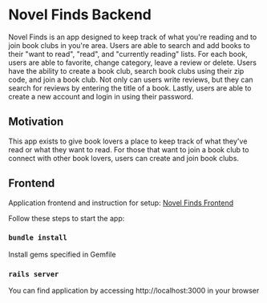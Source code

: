 # Novel Finds Backend

Novel Finds is an app designed to keep track of what you're reading and to join book clubs in you're area. Users are able to search and add books to their "want to read", "read", and "currently reading" lists. For each book, users are able to favorite, change category, leave a review or delete. Users have the ability to create a book club, search book clubs using their zip code, and join a book club. Not only can users write reviews, but they can search for reviews by entering the title of a book. Lastly, users are able to create a new account and login in using their password. 

## Motivation

This app exists to give book lovers a place to keep track of what they've read or what they want to read. For those that want to join a book club to connect with other book lovers, users can create and join book clubs. 

## Frontend

Application frontend and instruction for setup: [Novel Finds Frontend](https://github.com/mckenziefiege/book_club_frontend)

Follow these steps to start the app:

### `bundle install`

Install gems specified in Gemfile

### `rails server`

You can find application by accessing http://localhost:3000 in your browser

